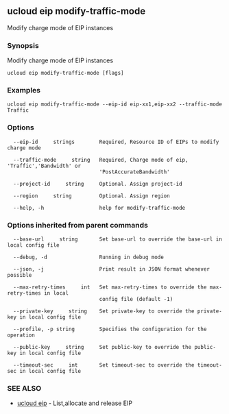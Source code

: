 ## ucloud eip modify-traffic-mode

Modify charge mode of EIP instances

### Synopsis

Modify charge mode of EIP instances

```
ucloud eip modify-traffic-mode [flags]
```

### Examples

```
ucloud eip modify-traffic-mode --eip-id eip-xx1,eip-xx2 --traffic-mode Traffic
```

### Options

```
  --eip-id     strings        Required, Resource ID of EIPs to modify charge mode 

  --traffic-mode     string   Required, Charge mode of eip, 'Traffic','Bandwidth' or
                              'PostAccurateBandwidth' 

  --project-id     string     Optional. Assign project-id 

  --region     string         Optional. Assign region 

  --help, -h                  help for modify-traffic-mode 

```

### Options inherited from parent commands

```
  --base-url     string       Set base-url to override the base-url in local config file 

  --debug, -d                 Running in debug mode 

  --json, -j                  Print result in JSON format whenever possible 

  --max-retry-times     int   Set max-retry-times to override the max-retry-times in local
                              config file (default -1) 

  --private-key     string    Set private-key to override the private-key in local config file 

  --profile, -p string        Specifies the configuration for the operation 

  --public-key     string     Set public-key to override the public-key in local config file 

  --timeout-sec     int       Set timeout-sec to override the timeout-sec in local config file 

```

### SEE ALSO

* [ucloud eip](cli/cmd/ucloud/eip)	 - List,allocate and release EIP

